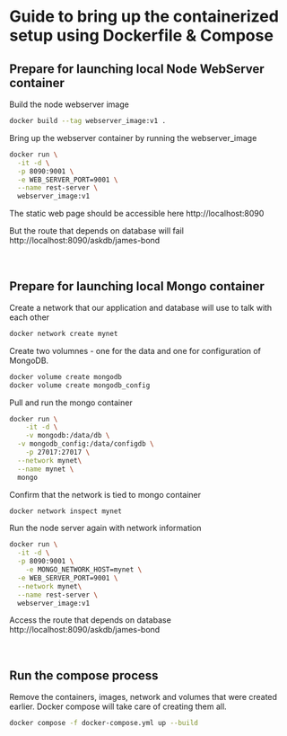 # Guide to bring up the containerized setup using Dockerfile & Compose

## Prepare for launching local Node WebServer container

Build the node webserver image
```bash
docker build --tag webserver_image:v1 .
```

Bring up the webserver container by running the webserver_image
```bash
docker run \
  -it -d \
  -p 8090:9001 \
  -e WEB_SERVER_PORT=9001 \
  --name rest-server \
  webserver_image:v1
```

The static web page should be accessible here http://localhost:8090

But the route that depends on database will fail http://localhost:8090/askdb/james-bond

<br/>

## Prepare for launching local Mongo container

Create a network that our application and database will use to talk with each other
```bash
docker network create mynet
```

Create two volumnes - one for the data and one for configuration of MongoDB.
```bash
docker volume create mongodb
docker volume create mongodb_config
```

Pull and run the mongo container  
```bash
docker run \
	-it -d \
	-v mongodb:/data/db \
  -v mongodb_config:/data/configdb \
 	-p 27017:27017 \
  --network mynet\
  --name mynet \
  mongo
```

Confirm that the network is tied to mongo container
```bash
docker network inspect mynet
```

Run the node server again with network information
```bash
docker run \
  -it -d \
  -p 8090:9001 \
	-e MONGO_NETWORK_HOST=mynet \
  -e WEB_SERVER_PORT=9001 \
  --network mynet\
  --name rest-server \
  webserver_image:v1
```

Access the route that depends on database http://localhost:8090/askdb/james-bond

<br/>

## Run the compose process
Remove the containers, images, network and volumes that were created earlier. Docker compose will take care of creating them all.
```bash
docker compose -f docker-compose.yml up --build
```
